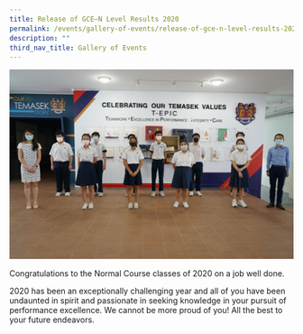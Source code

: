 ```yaml
---
title: Release of GCE–N Level Results 2020
permalink: /events/gallery-of-events/release-of-gce-n-level-results-2020/
description: ""
third_nav_title: Gallery of Events
---
```

![](/images/n%20level%202020.jpg)

Congratulations to the Normal Course classes of 2020 on a job well done.  
  
2020 has been an exceptionally challenging year and all of you have been undaunted in spirit and passionate in seeking knowledge in your pursuit of performance excellence. We cannot be more proud of you! All the best to your future endeavors.